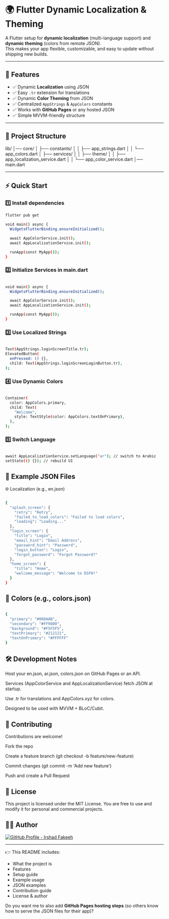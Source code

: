 # 🌍 Flutter Dynamic Localization & Theming

A Flutter setup for **dynamic localization** (multi-language support) and **dynamic theming** (colors from remote JSON).  
This makes your app flexible, customizable, and easy to update without shipping new builds.

---

## 🚀 Features
- ✅ Dynamic **Localization** using JSON  
- ✅ Easy `.tr` extension for translations  
- ✅ Dynamic **Color Theming** from JSON  
- ✅ Centralized `AppStrings` & `AppColors` constants  
- ✅ Works with **GitHub Pages** or any hosted JSON  
- ✅ Simple MVVM-friendly structure  

---

## 📂 Project Structure
lib/
│── core/
│ ├── constants/
│ │ ├── app_strings.dart
│ │ └── app_colors.dart
│ ├── services/
│ │ ├── theme/
│ │   ├── app_localization_service.dart
│ │   └── app_color_service.dart
│── main.dart

---

## ⚡ Quick Start

### 1️⃣ Install dependencies
```bash
flutter pub get

void main() async {
  WidgetsFlutterBinding.ensureInitialized();

  await AppColorService.init();
  await AppLocalizationService.init();

  runApp(const MyApp());
}
```


### 2️⃣ Initialize Services in main.dart
```bash

void main() async {
  WidgetsFlutterBinding.ensureInitialized();

  await AppColorService.init();
  await AppLocalizationService.init();

  runApp(const MyApp());
}
```


### 3️⃣ Use Localized Strings
```bash

Text(AppStrings.loginScreenTitle.tr);
ElevatedButton(
  onPressed: () {},
  child: Text(AppStrings.loginScreenLoginButton.tr),
);
```


### 4️⃣ Use Dynamic Colors
```bash

Container(
  color: AppColors.primary,
  child: Text(
    "Welcome",
    style: TextStyle(color: AppColors.textOnPrimary),
  ),
);
```


### 5️⃣ Switch Language
```bash

await AppLocalizationService.setLanguage("ar"); // switch to Arabic
setState(() {}); // rebuild UI
```

## 📝 Example JSON Files
🌐 Localization (e.g., en.json)
```bash

{
  "splash_screen": {
    "retry": "Retry",
    "failed_to_load_colors": "Failed to load colors",
    "loading": "Loading..."
  },
  "login_screen": {
    "title": "Login",
    "email_hint": "Email Address",
    "password_hint": "Password",
    "login_button": "Login",
    "forgot_password": "Forgot Password?"
  },
  "home_screen": {
    "title": "Home",
    "welcome_message": "Welcome to DSFH!"
  }
}
```

## 🎨 Colors (e.g., colors.json)
```bash

{
  "primary": "#008AAB",
  "secondary": "#FF9800",
  "background": "#F5F5F5",
  "textPrimary": "#212121",
  "textOnPrimary": "#FFFFFF"
}
```

## 🛠 Development Notes

Host your en.json, ar.json, colors.json on GitHub Pages or an API.

Services (AppColorService and AppLocalizationService) fetch JSON at startup.

Use .tr for translations and AppColors.xyz for colors.

Designed to be used with MVVM + BLoC/Cubit.

## 🤝 Contributing

Contributions are welcome!

Fork the repo

Create a feature branch (git checkout -b feature/new-feature)

Commit changes (git commit -m 'Add new feature')

Push and create a Pull Request

## 📜 License

This project is licensed under the MIT License.
You are free to use and modify it for personal and commercial projects.


## 👨‍💻 Author

[![GitHub Profile - Irshad Fakeeh](https://img.shields.io/badge/GitHub-Profile-blue?logo=github)](https://github.com/Irshad-Fakeeh)



---

👉 This README includes:
- What the project is  
- Features  
- Setup guide  
- Example usage  
- JSON examples  
- Contribution guide  
- License & author  

Do you want me to also add **GitHub Pages hosting steps** (so others know how to serve the JSON files for their app)?





